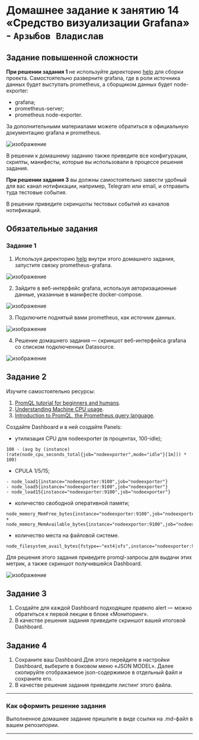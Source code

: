 # Домашнее задание к занятию 14 «Средство визуализации Grafana» - `Арзыбов Владислав`

## Задание повышенной сложности

**При решении задания 1** не используйте директорию [help](./help) для сборки проекта. Самостоятельно разверните grafana, где в роли источника данных будет выступать prometheus, а сборщиком данных будет node-exporter:

- grafana;
- prometheus-server;
- prometheus node-exporter.

За дополнительными материалами можете обратиться в официальную документацию grafana и prometheus.

![изображение](https://github.com/user-attachments/assets/3dd6ce7b-4604-459b-bb64-3602ce12f4c3)

В решении к домашнему заданию также приведите все конфигурации, скрипты, манифесты, которые вы 
использовали в процессе решения задания.

**При решении задания 3** вы должны самостоятельно завести удобный для вас канал нотификации, например, Telegram или email, и отправить туда тестовые события.

В решении приведите скриншоты тестовых событий из каналов нотификаций.

## Обязательные задания

### Задание 1

1. Используя директорию [help](./help) внутри этого домашнего задания, запустите связку prometheus-grafana.

![изображение](https://github.com/user-attachments/assets/47e9d0a0-e421-4a44-9b9f-c13358652a3f)

2. Зайдите в веб-интерфейс grafana, используя авторизационные данные, указанные в манифесте docker-compose.

![изображение](https://github.com/user-attachments/assets/15e550ae-7dc6-43b0-9025-d6bcef372ca4)

3. Подключите поднятый вами prometheus, как источник данных.

![изображение](https://github.com/user-attachments/assets/84b1c98d-56f0-48f0-a8b7-55bdaa926b1d)

4. Решение домашнего задания — скриншот веб-интерфейса grafana со списком подключенных Datasource.

![изображение](https://github.com/user-attachments/assets/3f2b6d69-5813-4b1d-b10b-eeb54dbd46f8)


## Задание 2

Изучите самостоятельно ресурсы:

1. [PromQL tutorial for beginners and humans](https://valyala.medium.com/promql-tutorial-for-beginners-9ab455142085).
1. [Understanding Machine CPU usage](https://www.robustperception.io/understanding-machine-cpu-usage).
1. [Introduction to PromQL, the Prometheus query language](https://grafana.com/blog/2020/02/04/introduction-to-promql-the-prometheus-query-language/).

Создайте Dashboard и в ней создайте Panels:

- утилизация CPU для nodeexporter (в процентах, 100-idle);

```
100 - (avg by (instance) (rate(node_cpu_seconds_total{job="nodeexporter",mode="idle"}[1m])) * 100)
```

- CPULA 1/5/15;

```
- node_load1{instance="nodeexporter:9100",job="nodeexporter"}
- node_load5{instance="nodeexporter:9100",job="nodeexporter"}
- node_load15{instance="nodeexporter:9100",job="nodeexporter"}
```

- количество свободной оперативной памяти;

```
node_memory_MemFree_bytes{instance="nodeexporter:9100",job="nodeexporter"} + node_memory_MemAvailable_bytes{instance="nodeexporter:9100",job="nodeexporter"}
```

- количество места на файловой системе.

```
node_filesystem_avail_bytes{fstype=~"ext4|xfs",instance="nodeexporter:9100",job="nodeexporter"}
```

Для решения этого задания приведите promql-запросы для выдачи этих метрик, а также скриншот получившейся Dashboard.

![изображение](https://github.com/user-attachments/assets/6e30d486-da82-4cce-b4eb-b2254bca28b4)


## Задание 3

1. Создайте для каждой Dashboard подходящее правило alert — можно обратиться к первой лекции в блоке «Мониторинг».
1. В качестве решения задания приведите скриншот вашей итоговой Dashboard.

## Задание 4

1. Сохраните ваш Dashboard.Для этого перейдите в настройки Dashboard, выберите в боковом меню «JSON MODEL». Далее скопируйте отображаемое json-содержимое в отдельный файл и сохраните его.
1. В качестве решения задания приведите листинг этого файла.

---

### Как оформить решение задания

Выполненное домашнее задание пришлите в виде ссылки на .md-файл в вашем репозитории.

---
